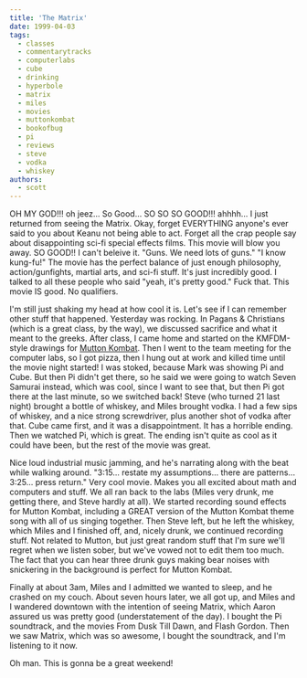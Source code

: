 ```yaml
---
title: 'The Matrix'
date: 1999-04-03
tags:
  - classes
  - commentarytracks
  - computerlabs
  - cube
  - drinking
  - hyperbole
  - matrix
  - miles
  - movies
  - muttonkombat
  - bookofbug
  - pi
  - reviews
  - steve
  - vodka
  - whiskey
authors:
  - scott
---
```


OH MY GOD!!! oh jeez... So Good... SO SO SO GOOD!!! ahhhh... I just returned from seeing the Matrix. Okay, forget EVERYTHING anyone's ever said to you about Keanu not being able to act. Forget all the crap people say about disappointing sci-fi special effects films. This movie will blow you away. SO GOOD!! I can't beleive it. "Guns. We need lots of guns." "I know kung-fu!" The movie has the perfect balance of just enough philosophy, action/gunfights, martial arts, and sci-fi stuff. It's just incredibly good. I talked to all these people who said "yeah, it's pretty good." Fuck that. This movie IS good. No qualifiers.

I'm still just shaking my head at how cool it is. Let's see if I can remember other stuff that happened. Yesterday was rocking. In Pagans & Christians (which is a great class, by the way), we discussed sacrifice and what it meant to the greeks. After class, I came home and started on the KMFDM-style drawings for [Mutton Kombat](http://spaceninja.local/downloads/mk/). Then I went to the team meeting for the computer labs, so I got pizza, then I hung out at work and killed time until the movie night started! I was stoked, because Mark was showing Pi and Cube. But then Pi didn't get there, so he said we were going to watch Seven Samurai instead, which was cool, since I want to see that, but then Pi got there at the last minute, so we switched back! Steve (who turned 21 last night) brought a bottle of whiskey, and Miles brought vodka. I had a few sips of whiskey, and a nice strong screwdriver, plus another shot of vodka after that. Cube came first, and it was a disappointment. It has a horrible ending. Then we watched Pi, which is great. The ending isn't quite as cool as it could have been, but the rest of the movie was great.

Nice loud industrial music jamming, and he's narrating along with the beat while walking around. "3:15... restate my assumptions... there are patterns... 3:25... press return." Very cool movie. Makes you all excited about math and computers and stuff. We all ran back to the labs (Miles very drunk, me getting there, and Steve hardly at all). We started recording sound effects for Mutton Kombat, including a GREAT version of the Mutton Kombat theme song with all of us singing together. Then Steve left, but he left the whiskey, which Miles and I finished off, and, nicely drunk, we continued recording stuff. Not related to Mutton, but just great random stuff that I'm sure we'll regret when we listen sober, but we've vowed not to edit them too much. The fact that you can hear three drunk guys making bear noises with snickering in the background is perfect for Mutton Kombat.

Finally at about 3am, Miles and I admitted we wanted to sleep, and he crashed on my couch. About seven hours later, we all got up, and Miles and I wandered downtown with the intention of seeing Matrix, which Aaron assured us was pretty good (understatement of the day). I bought the Pi soundtrack, and the movies From Dusk Till Dawn, and Flash Gordon. Then we saw Matrix, which was so awesome, I bought the soundtrack, and I'm listening to it now.

Oh man. This is gonna be a great weekend!
